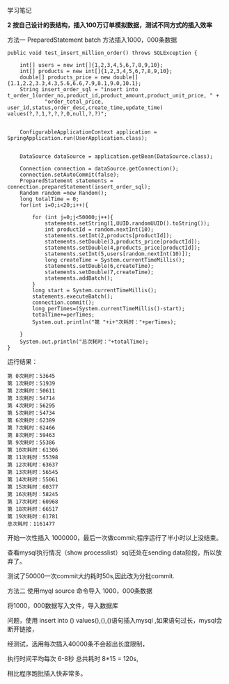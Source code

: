 学习笔记

**2 按自己设计的表结构，插入100万订单模拟数据，测试不同方式的插入效率** 

方法一 PreparedStatement batch 方法插入1000，000条数据

```
public void test_insert_million_order() throws SQLException {

    int[] users = new int[]{1,2,3,4,5,6,7,8,9,10};
    int[] products = new int[]{1,2,3,4,5,6,7,8,9,10};
    double[] products_price = new double[]{1.1,2.2,3.3,4.3,5.6,6.6,7.9,8.1,9.0,10.1};
    String insert_order_sql = "insert into t_order_1(order_no,product_id,product_amount,product_unit_price, " +
            "order_total_price, user_id,status,order_desc,create_time,update_time) values(?,?,1,?,?,?,0,null,?,?)";


    ConfigurableApplicationContext application = SpringApplication.run(UserApplication.class);


    DataSource dataSource = application.getBean(DataSource.class);

    Connection connection = dataSource.getConnection();
    connection.setAutoCommit(false);
    PreparedStatement statements = connection.prepareStatement(insert_order_sql);
    Random random =new Random();
    long totalTime = 0;
    for(int i=0;i<20;i++){

        for (int j=0;j<50000;j++){
            statements.setString(1,UUID.randomUUID().toString());
            int productId = random.nextInt(10);
            statements.setInt(2,products[productId]);
            statements.setDouble(3,products_price[productId]);
            statements.setDouble(4,products_price[productId]);
            statements.setInt(5,users[random.nextInt(10)]);
            long createTime = System.currentTimeMillis();
            statements.setDouble(6,createTime);
            statements.setDouble(7,createTime);
            statements.addBatch();
        }
        long start = System.currentTimeMillis();
        statements.executeBatch();
        connection.commit();
        long perTimes=(System.currentTimeMillis()-start);
        totalTime+=perTimes;
        System.out.println("第 "+i+"次耗时："+perTimes);

    }
    System.out.println("总次耗时："+totalTime);
}
```

运行结果：

```
第 0次耗时：53645
第 1次耗时：51939
第 2次耗时：50611
第 3次耗时：54714
第 4次耗时：56295
第 5次耗时：54734
第 6次耗时：62389
第 7次耗时：62466
第 8次耗时：59463
第 9次耗时：55386
第 10次耗时：61306
第 11次耗时：55398
第 12次耗时：63637
第 13次耗时：56545
第 14次耗时：55061
第 15次耗时：60377
第 16次耗时：58245
第 17次耗时：60968
第 18次耗时：66517
第 19次耗时：61781
总次耗时：1161477
```

开始一次性插入 1000000，最后一次做commit;程序运行了半小时以上没结束。

查看mysql执行情况（show processlist）sql还处在sending data阶段，所以放弃了。

测试了50000一次commit大约耗时50s,因此改为分批commit.



方法二  使用myql source 命令导入 1000，000条数据

将1000，000数据写入文件，导入数据库

问题，使用 insert into () values(),(),()语句插入mysql ,如果语句过长，mysql会断开链接，

经测试，选用每次插入40000条不会超出长度限制，

执行时间平均每次 6-8秒 总共耗时 8*15 = 120s,

相比程序跑批插入快非常多。

